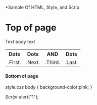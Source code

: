 *Sample Of HTML, Style, and Scrip
<!DOCTYPE html>
<html>
  <head>
    <meta charset="UTF-8" />
    <link type="text/css" rel="stylesheet" href="style.css" />
    <title>
      Top tip Title
    </title>
    <link>
  </head>
  <body>
    <h1>Top of page</h1>
    <p>Text body text</p>
    <table>
      <tr>
        <th>Dots</th>
        <th>Dots</th>
        <th>AND</th>
        <th>Dots</th>
      </tr>
      <tr>
        <td>.First.</td>
        <td>.Next.</td>
        <td>.Third.</td>
        <td>.Last.</td>
      </tr>
    </table>
    <h4>Bottom of page</h4>
    <script src="script.js"></script>
  </body>
</html>

*style.css*
body {
  background-color:pink;
}

*Script*
alert("1");